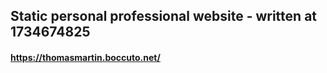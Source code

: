 ## Static personal professional website - written at 1734674825
#### https://thomasmartin.boccuto.net/
